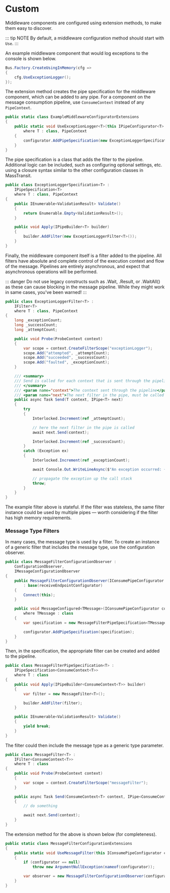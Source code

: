 # Custom

Middleware components are configured using extension methods, to make them easy to discover.

::: tip NOTE
By default, a middleware configuration method should start with `Use`.
:::

An example middleware component that would log exceptions to the console is shown below.

```csharp
Bus.Factory.CreateUsingInMemory(cfg =>
{
    cfg.UseExceptionLogger();
});
```

The extension method creates the pipe specification for the middleware component, which can be added to any pipe. For a component on the message consumption pipeline, use `ConsumeContext` instead of any `PipeContext`.

```csharp
public static class ExampleMiddlewareConfiguratorExtensions
{
    public static void UseExceptionLogger<T>(this IPipeConfigurator<T> configurator)
        where T : class, PipeContext
    {
        configurator.AddPipeSpecification(new ExceptionLoggerSpecification<T>());
    }
}
```

The pipe specification is a class that adds the filter to the pipeline. Additional logic can be included, such as configuring optional settings, etc. using a closure syntax similar to the other configuration classes in MassTransit.

```csharp
public class ExceptionLoggerSpecification<T> :
    IPipeSpecification<T>
    where T : class, PipeContext
{
    public IEnumerable<ValidationResult> Validate()
    {
        return Enumerable.Empty<ValidationResult>();
    }

    public void Apply(IPipeBuilder<T> builder)
    {
        builder.AddFilter(new ExceptionLoggerFilter<T>());
    }
}
```

Finally, the middleware component itself is a filter added to the pipeline. All filters have absolute and complete control of the execution context and flow of the message. Pipelines are entirely asynchronous, and expect that asynchronous operations will be performed.

::: danger
Do not use legacy constructs such as .Wait, .Result, or .WaitAll() as these can cause blocking in the message pipeline. While they might work in same cases, you've been warned!
:::


```csharp
public class ExceptionLoggerFilter<T> :
    IFilter<T>
    where T : class, PipeContext
{
    long _exceptionCount;
    long _successCount;
    long _attemptCount;

    public void Probe(ProbeContext context)
    {
        var scope = context.CreateFilterScope("exceptionLogger");
        scope.Add("attempted", _attemptCount);
        scope.Add("succeeded", _successCount);
        scope.Add("faulted", _exceptionCount);
    }

    /// <summary>
    /// Send is called for each context that is sent through the pipeline
    /// </summary>
    /// <param name="context">The context sent through the pipeline</param>
    /// <param name="next">The next filter in the pipe, must be called or the pipe ends here</param>
    public async Task Send(T context, IPipe<T> next)
    {
        try
        {
            Interlocked.Increment(ref _attemptCount);

            // here the next filter in the pipe is called
            await next.Send(context);

            Interlocked.Increment(ref _successCount);
        }
        catch (Exception ex)
        {
            Interlocked.Increment(ref _exceptionCount);

            await Console.Out.WriteLineAsync($"An exception occurred: {ex.Message}");

            // propagate the exception up the call stack
            throw;
        }
    }
}
```

The example filter above is stateful. If the filter was stateless, the same filter instance could be used by multiple pipes — worth considering if the filter has high memory requirements.

### Message Type Filters

In many cases, the message type is used by a filter. To create an instance of a generic filter that includes the message type, use the configuration observer. 

```cs
public class MessageFilterConfigurationObserver :
    ConfigurationObserver,
    IMessageConfigurationObserver
{
    public MessageFilterConfigurationObserver(IConsumePipeConfigurator receiveEndpointConfigurator)
        : base(receiveEndpointConfigurator)
    {
        Connect(this);
    }

    public void MessageConfigured<TMessage>(IConsumePipeConfigurator configurator)
        where TMessage : class
    {
        var specification = new MessageFilterPipeSpecification<TMessage>();

        configurator.AddPipeSpecification(specification);
    }
}
```

Then, in the specification, the appropriate filter can be created and added to the pipeline.

```cs
public class MessageFilterPipeSpecification<T> :
    IPipeSpecification<ConsumeContext<T>>
    where T : class
{
    public void Apply(IPipeBuilder<ConsumeContext<T>> builder)
    {
        var filter = new MessageFilter<T>();

        builder.AddFilter(filter);
    }

    public IEnumerable<ValidationResult> Validate()
    {
        yield break;
    }
}
```

The filter could then include the message type as a generic type parameter.

```cs
public class MessageFilter<T> :
    IFilter<ConsumeContext<T>>
    where T : class
{
    public void Probe(ProbeContext context)
    {        
        var scope = context.CreateFilterScope("messageFilter");
    }

    public async Task Send(ConsumeContext<T> context, IPipe<ConsumeContext<T>> next)
    {
        // do something

        await next.Send(context);
    }
}
```

The extension method for the above is shown below (for completeness).

```cs
public static class MessageFilterConfigurationExtensions
{
    public static void UseMessageFilter(this IConsumePipeConfigurator configurator)
    {
        if (configurator == null)
            throw new ArgumentNullException(nameof(configurator));

        var observer = new MessageFilterConfigurationObserver(configurator);
    }
}
```
